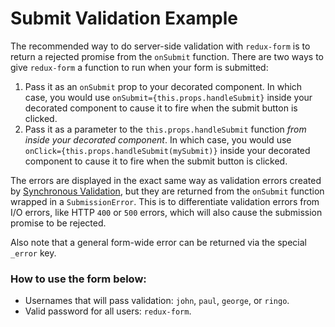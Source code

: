# Submit Validation Example

The recommended way to do server-side validation with `redux-form` is to return a rejected promise
from the `onSubmit` function. There are two ways to give `redux-form` a function to run when your
form is submitted:

1. Pass it as an `onSubmit` prop to your decorated component. In which case, you would use
`onSubmit={this.props.handleSubmit}` inside your decorated component to cause it to fire when the 
submit button is clicked.
2. Pass it as a parameter to the `this.props.handleSubmit` function _from inside your
decorated component_. In which case, you would use `onClick={this.props.handleSubmit(mySubmit)}`
inside your decorated component to cause it to fire when the submit button is clicked.

The errors are displayed in the exact same way as validation errors created by
[Synchronous Validation](synchronous-validation), but they are returned from the `onSubmit`
function wrapped in a `SubmissionError`. This is to differentiate validation errors from I/O 
errors, like HTTP `400` or `500` errors, which will also cause the submission promise to be
rejected.

Also note that a general form-wide error can be returned via the special `_error` key.

### How to use the form below:

* Usernames that will pass validation: `john`, `paul`, `george`, or `ringo`.
* Valid password for all users: `redux-form`.

